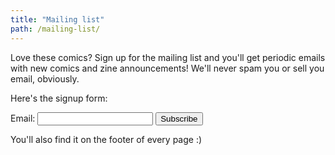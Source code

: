 ```yaml
---
title: "Mailing list"
path: /mailing-list/
---
```


Love these comics? Sign up for the mailing list and you'll get periodic emails with new comics and
zine announcements! We'll never spam you or sell you email, obviously.

Here's the signup form:
<!-- Begin Mailchimp Signup Form -->
<div class="ml-4 mb-2">
    <form action="https://jvns.us7.list-manage.com/subscribe/post?u=67757ca4ed0f508d954bcb2af&amp;id=c45dab5121" method="post" id="mc-embedded-subscribe-form" name="mc-embedded-subscribe-form" class="validate" target="_blank" novalidate>
        Email: <input type="email" value="" name="EMAIL" id="mce-EMAIL" class="border-l-1 border-solid
        border-gray border rounded">
        <input type="submit" value="Subscribe" name="subscribe" id="mc-embedded-subscribe"
                                                                class="bg-orange-dark text-white pl-2 pr-2 pb-1 pt-1">
        <div id="mce-responses">
            <div class="response" id="mce-error-response" style="display:none"></div>
            <div class="response" id="mce-success-response" style="display:none"></div>
        </div>    <!-- real people should not fill this in and expect good things - do not remove this or risk form bot signups-->
        <div style="position: absolute; left: -5000px;" aria-hidden="true"><input type="text" name="b_67757ca4ed0f508d954bcb2af_c45dab5121" tabindex="-1" value=""></div>
    </form>
</div>
<!--End mc_embed_signup-->

You'll also find it on the footer of every page :)
